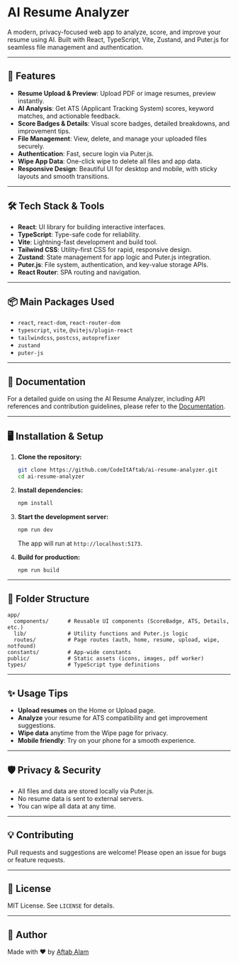 # AI Resume Analyzer

A modern, privacy-focused web app to analyze, score, and improve your resume using AI. Built with React, TypeScript, Vite, Zustand, and Puter.js for seamless file management and authentication.

---

## 🚀 Features

- **Resume Upload & Preview**: Upload PDF or image resumes, preview instantly.
- **AI Analysis**: Get ATS (Applicant Tracking System) scores, keyword matches, and actionable feedback.
- **Score Badges & Details**: Visual score badges, detailed breakdowns, and improvement tips.
- **File Management**: View, delete, and manage your uploaded files securely.
- **Authentication**: Fast, secure login via Puter.js.
- **Wipe App Data**: One-click wipe to delete all files and app data.
- **Responsive Design**: Beautiful UI for desktop and mobile, with sticky layouts and smooth transitions.

---

## 🛠️ Tech Stack & Tools

- **React**: UI library for building interactive interfaces.
- **TypeScript**: Type-safe code for reliability.
- **Vite**: Lightning-fast development and build tool.
- **Tailwind CSS**: Utility-first CSS for rapid, responsive design.
- **Zustand**: State management for app logic and Puter.js integration.
- **Puter.js**: File system, authentication, and key-value storage APIs.
- **React Router**: SPA routing and navigation.

---

## 📦 Main Packages Used

- `react`, `react-dom`, `react-router-dom`
- `typescript`, `vite`, `@vitejs/plugin-react`
- `tailwindcss`, `postcss`, `autoprefixer`
- `zustand`
- `puter-js`

---

## 📖 Documentation

For a detailed guide on using the AI Resume Analyzer, including API references and contribution guidelines, please refer to the [Documentation](https://github.com/CodeItAftab/ai-resume-analyzer/docs).

---

## 🖥️ Installation & Setup

1. **Clone the repository:**
   ```sh
   git clone https://github.com/CodeItAftab/ai-resume-analyzer.git
   cd ai-resume-analyzer
   ```

2. **Install dependencies:**
   ```sh
   npm install
   ```

3. **Start the development server:**
   ```sh
   npm run dev
   ```
   The app will run at `http://localhost:5173`.

4. **Build for production:**
   ```sh
   npm run build
   ```

---

## 🌈 Folder Structure

```
app/
  components/      # Reusable UI components (ScoreBadge, ATS, Details, etc.)
  lib/             # Utility functions and Puter.js logic
  routes/          # Page routes (auth, home, resume, upload, wipe, notfound)
constants/         # App-wide constants
public/            # Static assets (icons, images, pdf worker)
types/             # TypeScript type definitions
```

---

## ✨ Usage Tips

- **Upload resumes** on the Home or Upload page.
- **Analyze** your resume for ATS compatibility and get improvement suggestions.
- **Wipe data** anytime from the Wipe page for privacy.
- **Mobile friendly**: Try on your phone for a smooth experience.

---

## 🛡️ Privacy & Security

- All files and data are stored locally via Puter.js.
- No resume data is sent to external servers.
- You can wipe all data at any time.

---

## 💡 Contributing

Pull requests and suggestions are welcome! Please open an issue for bugs or feature requests.

---

## 📄 License

MIT License. See `LICENSE` for details.

---

## 👤 Author

Made with ❤️ by [Aftab Alam](https://github.com/CodeItAftab)
